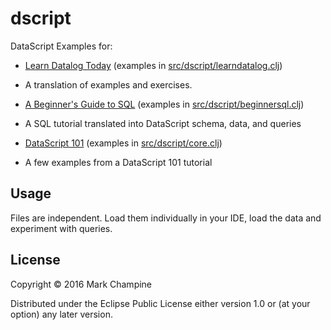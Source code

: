 # dscript

DataScript Examples for:

* [Learn Datalog Today](http://www.learndatalogtoday.org/) (examples
  in [src/dscript/learndatalog.clj](https://github.com/mchampine/dscript/blob/master/src/dscript/learndatalog.clj))

 - A translation of examples and exercises.

*
  [A Beginner's Guide to SQL](http://www.sohamkamani.com/blog/2016/07/07/a-beginners-guide-to-sql/)
  (examples in [src/dscript/beginnersql.clj](https://github.com/mchampine/dscript/blob/master/src/dscript/beginnersql.clj))

 - A SQL tutorial translated into DataScript schema, data, and queries 

*
  [DataScript 101](http://udayv.com/clojurescript/clojure/2016/04/28/datascript101/)
  (examples in [src/dscript/core.clj](https://github.com/mchampine/dscript/blob/master/src/dscript/core.clj))

 - A few examples from a DataScript 101 tutorial


## Usage

Files are independent. Load them individually in your IDE, load the data and experiment with queries.

## License

Copyright © 2016 Mark Champine

Distributed under the Eclipse Public License either version 1.0 or (at
your option) any later version.
